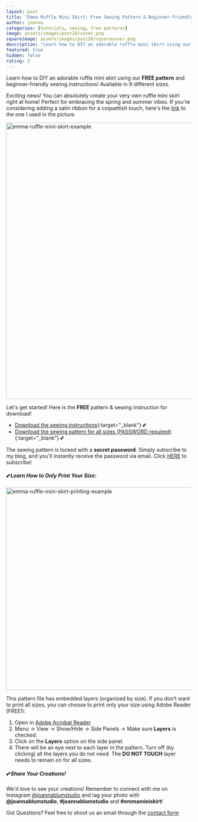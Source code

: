 ```yaml
---
layout: post
title: "Emma Ruffle Mini Skirt: Free Sewing Pattern & Beginner-Friendly Instructions"
author: joanna
categories: [tutorials, sewing, free patterns]
image: assets/images/post20/cover.png
squareimage: assets/images/post20/squarecover.png
description: "Learn how to DIY an adorable ruffle mini skirt using our FREE pattern and beginner-friendly sewing instructions! Available in 9 sizes"
featured: true
hidden: false
rating: 2
---
```


Learn how to DIY an adorable ruffle mini skirt using our **FREE pattern** and beginner-friendly sewing instructions! Available in 9 different sizes.

Exciting news! You can absolutely create your very own ruffle mini skirt right at home! Perfect for embracing the spring and summer vibes.
If you're considering adding a satin ribbon for a coquettish touch, here's the [link](https://amzn.to/3U14G9P) to the one I used in the picture.

<img src="{{ site.baseurl }}/assets/images/post20/example.png" alt="emma-ruffle-mini-skirt-example" style="width:750px;">

Let's get started! Here is the **FREE** pattern & sewing instruction for download!
- [Download the sewing instructions](/assets/images/post20/emma_mini_skirt_sewing_instructions.pdf){:target="_blank"} 💕
- [Download the sewing pattern for all sizes (PASSWORD required)](/assets/images/post20/emma_mini_skirt_pattern.pdf){:target="_blank"} 💕

The sewing pattern is locked with a **secret password**. Simply subscribe to my blog, and you'll instantly receive the password via email.
Click [HERE](http://eepurl.com/iGsmWA) to subscribe!

##### 💕 Learn How to Only Print Your Size:

<img src="{{ site.baseurl }}/assets/images/post20/printing.png" alt="emma-ruffle-mini-skirt-printing-example" style="width:550px;">

This pattern file has embedded layers (organized by size). If you don't want to print all sizes, you can choose to print only your size using Adobe Reader (FREE!):

1. Open in [Adobe Acrobat Reader](https://get.adobe.com/reader/)
2. Menu -> View -> Show/Hide -> Side Panels -> Make sure **Layers** is checked.
3. Click on the **Layers** option on the side panel.
4. There will be an eye next to each layer in the pattern. Turn off (by clicking) all the layers you do not need. The **DO NOT TOUCH** layer needs to remain on for all sizes.


##### 💕 Share Your Creations!

We'd love to see your creations! 
Remember to connect with me on Instagram [@joannablumstudio](https://www.instagram.com/joannablumstudio/) and tag your photo with **@joannablumstudio**,  **#joannablumstudio** and **#emmaminiskirt**!

Got Questions? Feel free to shoot us an email through the [contact form](https://www.joannablumstudio.com/contact/)